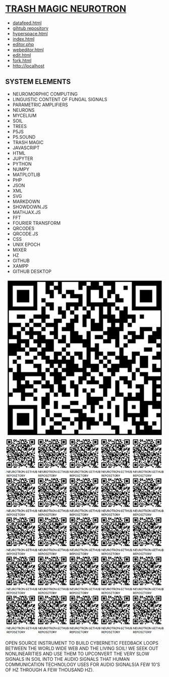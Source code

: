 
# [TRASH MAGIC NEUROTRON](https://github.com/LafeLabs/NEUROTRON)

 - [datafeed.html](datafeed.html)
 - [gihtub repository](https://github.com/LafeLabs/NEUROTRON)
 - [hyperspace.html](hyperspace.html)
 - [index.html](index.html)
 - [editor.php](editor.php)
 - [webeditor.html](webeditor.html)
 - [edit.html](edit.html)
 - [fork.html](fork.html)
 - [http://localhost](http://localhost)

## SYSTEM ELEMENTS
 
 - NEUROMORPHIC COMPUTING
 - LINGUISTIC CONTENT OF FUNGAL SIGNALS
 - PARAMETRIC AMPLIFIERS
 - NEURONS
 - MYCELIUM 
 - SOIL
 - TREES
 - P5JS
 - P5.SOUND
 - TRASH MAGIC
 - JAVASCRIPT
 - HTML
 - JUPYTER
 - PYTHON
 - NUMPY
 - MATPLOTLIB
 - PHP
 - JSON
 - XML
 - SVG
 - MARKDOWN
 - SHOWDOWN.JS
 - MATHJAX.JS
 - FFT
 - FOURIER TRANSFORM
 - QRCODES
 - QRCODE.JS
 - CSS
 - UNIX EPOCH
 - MIXER
 - HZ
 - GITHUB
 - XAMPP
 - GITHUB DESKTOP

[![](images/qrcode.png)](images/qrcode.png)
[![](images/qrcode-page.png)](images/qrcode-page.png)


OPEN SOURCE INSTRUMENT TO BUILD CYBERNETIC FEEDBACK LOOPS BETWEEN THE WORLD WIDE WEB AND THE LIVING SOIL!  WE SEEK OUT NONLINEARITIES AND USE THEM TO UPCONVERT THE VERY SLOW SIGNALS IN SOIL INTO THE AUDIO SIGNALS THAT HUMAN COMMUNICATION TECHNOLOGY USES FOR AUDIO SIGNALS(A FEW 10'S OF HZ THROUGH A FEW THOUSAND HZ).

